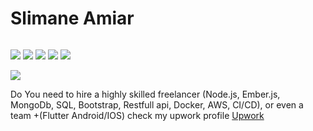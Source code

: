 # Slimane Amiar

<img src="https://github-readme-stats.vercel.app/api?username=amiarSlimane&&show_icons=true&count_private=true" alt="" role="presentation" />

 

<div align="left">
	
[<img src="https://img.shields.io/badge/linkedin-%230077B5.svg?&style=for-the-badge&logo=linkedin&logoColor=white" />](https://www.linkedin.com/in/slimane-amiar/) 
[<img src = "https://img.shields.io/badge/twitter-%2320A1F1.svg?&style=for-the-badge&logo=twitter&logoColor=white">](https://twitter.com/SlimaneAmiar/) 
[<img src = "https://img.shields.io/badge/Portfolio--blue?style=for-the-badge&logo=github">](https://amiarslimane.github.io/amiarSlimane) 
[<img src = "https://img.shields.io/badge/Blog--blue?style=for-the-badge&logo=ghost">](https://talamit.com)
[<img src = "https://img.shields.io/badge/Turing--blue?style=for-the-badge&logo=user">](https://matching.turing.com/developer-resume/08db59dea3f1632927975429128854ccb1893d3b599bad)
  
  
</div>


 

![](https://komarev.com/ghpvc/?username=amiarslimane&style=flat-square)

Do You need to hire a highly skilled freelancer (Node.js, Ember.js, MongoDb, SQL, Bootstrap, Restfull api, Docker, AWS, CI/CD), or even a team +(Flutter Android/IOS)  check my upwork profile [Upwork](https://www.upwork.com/freelancers/~01d0ca037936f2bcc9) 
